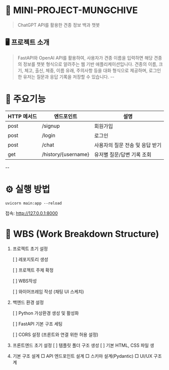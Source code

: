 # 🐶 MINI-PROJECT-MUNGCHIVE 
> ChatGPT API를 활용한 견종 정보 백과 챗봇

## 🖥️ 프로젝트 소개
> FastAPI와 OpenAI API를 활용하여, 사용자가 견종 이름을 입력하면 해당 견종의 정보를 챗봇 형식으로 알려주는 웹 기반 애플리케이션입니다.
견종의 이름, 크기, 체고, 출신, 체중, 이름 유래, 주의사항 등을 대화 형식으로 제공하며,
로그인한 유저는 질문과 응답 기록을 저장할 수 있습니다.
--
# 📌 주요기능
|HTTP 메서드|엔드포인트|설명|
|------|---|---|
|post|/signup|회원가입|
|post|/login|로그인|
|post|/chat|사용자의 질문 전송 및 응답 받기|
|get|/history/{username}|유저별 질문/답변 기록 조회|
--
# ⚙️ 실행 방법
```
uvicorn main:app --reload
```
접속: <http://127.0.0.1:8000>
# 🧱 WBS (Work Breakdown Structure)
1. 프로젝트 초기 설정
   
   [ ] 레포지토리 생성
  
   [ ] 프로젝트 주제 확정
  
   [ ] WBS작성
  
   [ ] 와이어프레임 작성 (채팅 UI 스케치)
2. 백엔드 환경 설정

   [ ] Python 가상환경 생성 및 활성화

   [ ] FastAPI 기본 구조 세팅

   [ ] CORS 설정 (프론트와 연결 위한 허용 설정)
3. 프론트엔드 초기 설정
   [ ] 템플릿 폴더 구조 생성
   [ ] 기본 HTML, CSS 파일 생
5. 기본 구조 설계
  □ API 엔드포인트 설계
  □ 스키마 설계(Pydantic)
  □ UI/UX 구조 계
